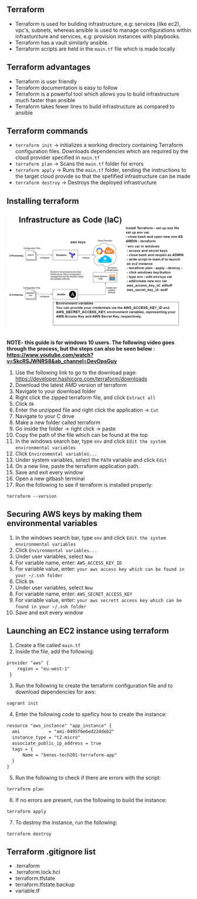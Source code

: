 ## Terraform
* Terraform is used for building infrastructure, e.g: services (like ec2), vpc's, subnets, whereas ansible is used to manage configurations within infrasturcture and services, e.g: provision instances with playbooks.
* Terraform has a vault similarly ansible.
* Terraform scripts are held in the `main.tf` file which is made locally
## Terraform advantages
* Terraform is user friendly
* Terraform documentation is easy to follow
* Terraform is a powerful tool which allows you to build infrastructure much faster than ansible
* Terraform takes fewer lines to build infrastructure as compared to ansible
## Terraform commands
* `terraform init` -> initializes a working directory containing Terraform configuration files. Downloads dependencies which are required by the cloud provider specified in `main.tf`
* `terraform plan` -> Scans the `main.tf` folder for errors
* `terraform apply` -> Runs the `main.tf` folder, sending the instructions to the target cloud provide so that the spefified infrastructure can be made
* `terraform destroy` -> Destroys the deployed infrastructure
## Installing terraform

![](images/terraform.png)

**NOTE- this guide is for windows 10 users. The following video goes through the process, but the steps can also be seen below : https://www.youtube.com/watch?v=SkcRSJWNRS8&ab_channel=DevOpsGuy**
1) Use the following link to go to the download page: https://developer.hashicorp.com/terraform/downloads
2) Download the latest AMD version of terraform
3) Navigate to your download folder
4) Right click the zipped terraform file, and click `Extract all`
5) Click `Ok`
6) Enter the unzipped file and right click the application -> `Cut`
7) Navigate to your C drive
8) Make a new folder called terraform
9) Go inside the folder -> right click -> paste
10) Copy the path of the file which can be found at the top
11) In the windows search bar, type `env` and click `Edit the system environmental variables`
12) Click `Environmental variables...`
13) Under system variables, select the `PATH` variable and click `Edit`
14) On a new line, paste the terraform application path.
15) Save and exit every window
16) Open a new gitbash terminal
17) Run the following to see if terraform is installed properly:
```
terraform --version
```
## Securing AWS keys by making them environmental variables
1) In the windows search bar, type `env` and click `Edit the system environmental variables`
2) Click `Environmental variables...`
3) Under user variables, select `New`
4) For variable name, enter: `AWS_ACCESS_KEY_ID`
5) For variable value, enter: `your aws access key which can be found in your ~/.ssh folder`
6) Click `Ok`
7) Under user variables, select `New`
8) For variable name, enter: `AWS_SECRET_ACCESS_KEY`
9) For variable value, enter: `your aws secrett access key which can be found in your ~/.ssh folder`
10) Save and exit every window
## Launching an EC2 instance using terraform
1) Create a file called `main.tf`
2) Inside the file, add the following:
```
provider "aws" {
    region = "eu-west-1"
 } 
```
3) Run the following to create the terraform configuration file and to download dependencies for aws:
```
vagrant init
```
4) Enter the following code to speficy how to create the instance:
```
resource "aws_instance" "app_instance" {
  ami           = "ami-0495f6e6ed224deb2"
  instance_type = "t2.micro"
  associate_public_ip_address = true
  tags = {
      Name = "benas-tech201-terraform-app"
  }	
}
```
5) Run the following to check if there are errors with the script:
```
terraform plan
```
6) If no errors are present, run the following to build the instance:
```
terraform apply
```
7) To destroy the instance, run the following:
```
terraform destroy
```
## Terraform .gitignore list
* .terraform
* .terraform.lock.hcl
* terraform.tfstate
* terraform.tfstate.backup
* variable.tf